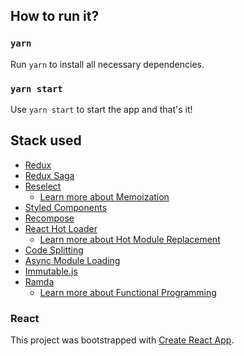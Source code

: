 ## How to run it?

### `yarn`

Run `yarn` to install all necessary dependencies.

### `yarn start`

Use `yarn start` to start the app and that's it!

## Stack used

- [Redux](https://redux.js.org/)
- [Redux Saga](https://redux-saga.js.org/)
- [Reselect](https://github.com/reduxjs/reselect)
  - [Learn more about Memoization](https://en.wikipedia.org/wiki/Memoization)
- [Styled Components](https://www.styled-components.com/)
- [Recompose](https://github.com/acdlite/recompose)
- [React Hot Loader](http://gaearon.github.io/react-hot-loader/)
  - [Learn more about Hot Module Replacement](https://webpack.js.org/concepts/hot-module-replacement/)
- [Code Splitting](https://github.com/jamiebuilds/react-loadable)
- [Async Module Loading](https://github.com/tc39/proposal-dynamic-import)
- [Immutable.js](https://facebook.github.io/immutable-js/)
- [Ramda](http://ramdajs.com/)
  - [Learn more about Functional Programming](https://en.wikipedia.org/wiki/Functional_programming)

### React

This project was bootstrapped with [Create React App](https://github.com/facebookincubator/create-react-app).
